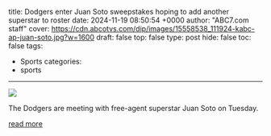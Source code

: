 title: Dodgers enter Juan Soto sweepstakes hoping to add another superstar to roster
date: 2024-11-19 08:50:54 +0000
author: "ABC7.com staff"
cover: https://cdn.abcotvs.com/dip/images/15558538_111924-kabc-ap-juan-soto.jpg?w=1600
draft: false
top: false
type: post
hide: false
toc: false
tags:
  - Sports
categories:
  - sports
---

![](https://cdn.abcotvs.com/dip/images/15558538_111924-kabc-ap-juan-soto.jpg?w=1600)

The Dodgers are meeting with free-agent superstar Juan Soto on Tuesday.

[read more](https://abc7.com/post/juan-soto-dodgers-team-has-meeting-set-free-agent-slugger/15558539/)
